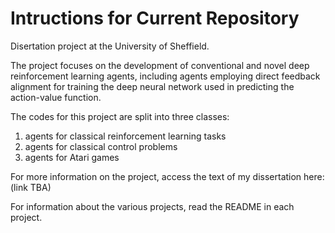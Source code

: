 # Intructions for Current Repository
Disertation project at the University of Sheffield.

The project focuses on the development of conventional and novel deep reinforcement learning agents, including agents
employing direct feedback alignment for training the deep neural network  used in predicting the action-value function.

The codes for this project are split into three classes:
1) agents for classical reinforcement learning tasks
2) agents for classical control problems
3) agents for Atari games

For more information on the project, access the text of my dissertation here: (link TBA)

For information about the various projects, read the README in each project.
